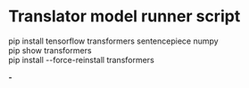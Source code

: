 # Translator model runner script
pip install tensorflow transformers sentencepiece numpy
<br/>
pip show transformers
<br/>
pip install --force-reinstall transformers

<p align="left">
  <strong>-</strong>
  <br/>
  <img src=""/>
</p>
